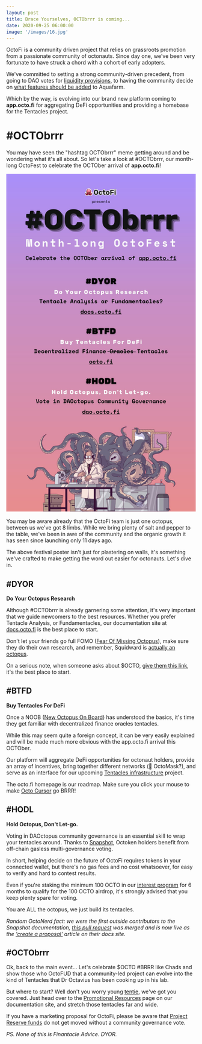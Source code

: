 ```yaml
---
layout: post
title: Brace Yourselves, OCTObrrr is coming...
date: 2020-09-25 06:00:00
image: '/images/16.jpg'
---
```


OctoFi is a community driven project that relies on grassroots promotion from a passionate community of octonauts. Since day one, we've been very fortunate to have struck a chord with a cohort of early adopters. 

We've committed to setting a strong community-driven precedent, from going to DAO votes for [liquidity provisions](https://snapshot.page/#/octofi/proposal/QmUTqc1mXiVkZ4xTnJCBK3ExNHwQkxCZGrkx5D9EA83iBZ), to having the community decide on [what features should be added](https://snapshot.page/#/octofi/proposal/QmPiv1s8wC3m6DbmR8PHbiMBu4VgxTneTqn2qKdReoAnHm) to Aquafarm. 

Which by the way, is evolving into our brand new platform coming to **app.octo.fi** for aggregating DeFi opportunities and providing a homebase for the Tentacles project.

# \#OCTObrrr

You may have seen the "hashtag OCTObrrr" meme getting around and be wondering what it's all about. So let's take a look at \#OCTObrrr, our month-long OctoFest to celebrate the OCTOber arrival of **app.octo.fi**!

![](/images/octobrrr.jpg)

You may be aware already that the OctoFi team is just one octopus, between us we've got 8 limbs. While we bring plenty of salt and pepper to the table, we've been in awe of the community and the organic growth it has seen since launching only 11 days ago.

The above festival poster isn't just for plastering on walls, it's something we've crafted to make getting the word out easier for octonauts. Let's dive in.

## \#DYOR

**Do Your Octopus Research**

Although #OCTObrrr is already garnering some attention, it's very important that we guide newcomers to the best resources. Whether you prefer Tentacle Analysis, or Fundamentacles, our documentation site at [docs.octo.fi](https://docs.octo.fi) is the best place to start.

Don't let your friends go full FOMO ([Fear Of Missing Octopus](https://docs.octo.fi/docs/resources/glossary/#fomo)), make sure they do their own research, and remember, Squidward is [actually an octopus](https://docs.octo.fi/docs/resources/glossary/#squidward).

On a serious note, when someone asks about $OCTO, [give them this link](https://docs.octo.fi/docs/octoken/), it's the best place to start.

## \#BTFD

**Buy Tentacles For DeFi**

Once a NOOB ([New Octopus On Board](https://docs.octo.fi/docs/resources/glossary/#noob)) has understood the basics, it's time they get familiar with decentralized finance <s>oracles</s> tentacles. 

While this may seem quite a foreign concept, it can be very easily explained and will be made much more obvious with the app.octo.fi arrival this OCTOber. 

Our platform will aggregate DeFi opportunities for octonaut holders, provide an array of incentives, bring together different networks (🐙 OctoMask?), and serve as an interface for our upcoming [Tentacles infrastructure](/blog/defi-infra) project.

The octo.fi homepage is our roadmap. Make sure you click your mouse to make [Octo Cursor](https://docs.octo.fi/docs/resources/glossary/#octo-cursor) go BRRR!

## \#HODL

**Hold Octopus, Don't Let-go.**

Voting in DAOctopus community governance is an essential skill to wrap your tentacles around. Thanks to [Snapshot](https://snapshot.page), Octoken holders benefit from off-chain gasless multi-governance voting. 

In short, helping decide on the future of OctoFi requires tokens in your connected wallet, but there's no gas fees and no cost whatsoever, for easy to verify and hard to contest results.

Even if you're staking the minimum 100 OCTO in our [interest program](https://docs.octo.fi/docs/aquafarm/interest-program/) for 6 months to qualify for the 100 OCTO airdrop, it's strongly advised that you keep plenty spare for voting. 

You are ALL the octopus, we just build its tentacles.

*Random OctoNerd fact: we were the first outside contributors to the Snapshot documentation, [this pull request](https://github.com/bonustrack/snapshot-docs/pull/1) was merged and is now live as the ['create a proposal'](https://docs.snapshot.page/guides/create-a-proposal) article on their docs site.*

## \#OCTObrrr

Ok, back to the main event... Let's celebrate $OCTO \#BRRR like Chads and show those who OctoFUD that a community-led project can evolve into the kind of Tentacles that Dr Octavius has been cooking up in his lab. 

But where to start? Well don't you worry young [tentie](0x7240ac91f01233baaf8b064248e80feaa5912ba3), we've got you covered. Just head over to the [Promotional Resources](https://docs.octo.fi/docs/resources/promotion/) page on our documentation site, and stretch those tentacles far and wide. 

If you have a marketing proposal for OctoFi, please be aware that [Project Reserve funds](https://etherscan.io/address/0xd06777d9b02f677214073cc3c5338904cba7894a) do not get moved without a community governance vote. 

*PS. None of this is Finantacle Advice. DYOR.*
